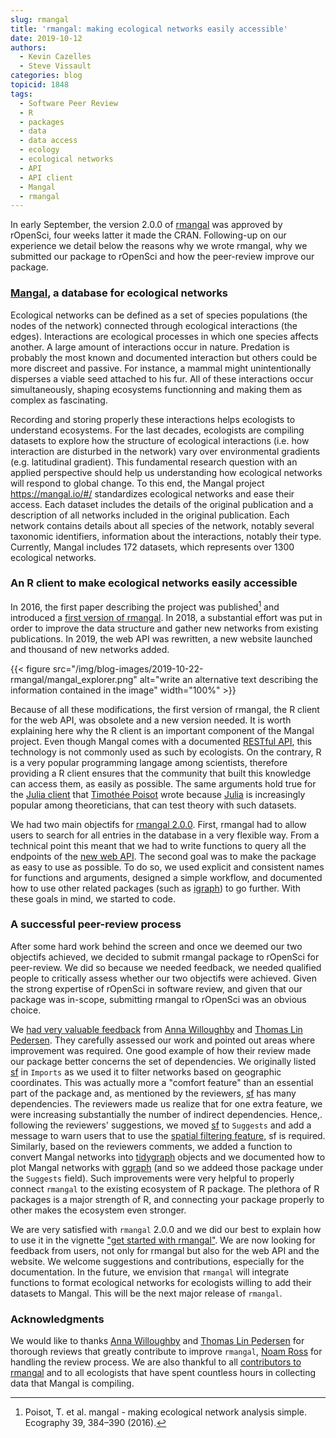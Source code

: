 ```yaml
---
slug: rmangal
title: 'rmangal: making ecological networks easily accessible'
date: 2019-10-12
authors:
  - Kevin Cazelles
  - Steve Vissault
categories: blog
topicid: 1848
tags:
  - Software Peer Review
  - R
  - packages
  - data
  - data access
  - ecology
  - ecological networks
  - API
  - API client
  - Mangal
  - rmangal
---
```



In early September, the version 2.0.0 of [rmangal][rmangal] was approved by
rOpenSci, four weeks latter it made the CRAN. Following-up on our experience we
detail below the reasons why we wrote rmangal, why we submitted our package to
rOpenSci and how the peer-review improve our package.

### [Mangal](https://mangal.io/#/), a database for ecological networks

Ecological networks can be defined as a set of species populations (the nodes of
the network) connected through ecological interactions (the edges). Interactions
are ecological processes in which one species affects another. A large amount of
interactions occur in nature. Predation is probably the most known and
documented interaction but others could be more discreet and passive. For
instance, a mammal might unintentionally disperses a viable seed attached to his
fur. All of these interactions occur simultaneously, shaping ecosystems
functionning and making them as complex as fascinating. 

Recording and storing properly these interactions helps ecologists to understand
ecosystems. For the last decades, ecologists are compiling datasets to explore
how the structure of ecological interactions (i.e. how interaction are disturbed
in the network) vary over environmental gradients (e.g. latitudinal gradient).
This fundamental research question with an applied perspective should help us
understanding how ecological networks will respond to global change. To this
end, the Mangal project <https://mangal.io/#/> standardizes ecological networks
and ease their access. Each dataset includes the details of the original
publication and a description of all networks included in the original
publication. Each network contains details about all species of the network,
notably several taxonomic identifiers, information about the interactions,
notably their type. Currently, Mangal includes 172 datasets, which represents
over 1300 ecological networks.

### An R client to make ecological networks easily accessible

In 2016, the first paper describing the project was published[^original_ref] and
introduced a [first version of
rmangal](https://github.com/mangal-wg/rmangal-v1). In 2018, a substantial effort
was put in order to improve the data structure and gather new networks from
existing publications. In 2019, the web API was rewritten, a new website
launched and thousand of new networks added.

{{< figure src="/img/blog-images/2019-10-22-rmangal/mangal_explorer.png"
 alt="write an alternative text describing the information contained in the image" width="100%" >}}

Because of all these modifications, the first version of rmangal, the R client
for the web API, was obsolete and a new version needed. It is worth explaining
here why the R client is an important component of the Mangal project. Even
though Mangal comes with a documented [RESTful API](https://mangal.io/doc/api/),
this technology is not commonly used as such by ecologists. On the contrary, R
is a very popular programming langage among scientists, therefore providing a R
client ensures that the community that built this knowledge can access them, as
easily as possible. The same arguments hold true for the [Julia
client](https://mangal.io/doc/jl/) that [Timothée Poisot](https://poisotlab.io/)
wrote because [Julia](https://julialang.org/) is increasingly popular among
theoreticians, that can test theory with such datasets.

We had two main objectifs for [rmangal 2.0.0][rmangal]. First, rmangal had to
allow users to search for all entries in the database in a very flexible way.
From a technical point this meant that we had to write functions to query all
the endpoints of the [new web API][API]. The second goal was to make the package
as easy to use as possible. To do so, we used explicit and consistent names for
functions and arguments, designed a simple workflow, and documented how to use
other related packages (such as [igraph][igraph]) to go further. With these
goals in mind, we started to code.


### A successful peer-review process

<!-- version to prerelease -->
After some hard work behind the screen and once we deemed our two objectifs
achieved, we decided to submit rmangal package to rOpenSci for peer-review. We
did so because we needed feedback, we needed qualified people to critically
assess whether our two objectifs were achieved. Given the strong expertise of
rOpenSci in software review, and given that our package was in-scope, submitting
rmangal to rOpenSci was an obvious choice.


We [had very valuable
feedback](https://github.com/ropensci/software-review/issues/332) from [Anna
Willoughby][arw36] and [Thomas Lin Pedersen][thomasp85]. They carefully assessed
our work and pointed out areas where improvement was required. One good example
of how their review made our package better concerns the set of dependencies. We
originally listed [sf][sf] in `Imports` as we used it to filter networks based
on geographic coordinates. This was actually more a "comfort feature" than an
essential part of the package and, as mentioned by the reviewers, [sf][sf] has
many dependencies. The reviewers made us realize that for one extra feature, we
were increasing substantially the number of indirect dependencies. Hence,.
following the reviewers' suggestions, we moved [sf][sf] to `Suggests` and add a
message to warn users that to use the [spatial filtering
feature](https://ropensci.github.io/rmangal/articles/rmangal.html#geolocalize-mangal-networks-with-sf),
sf is required. Similarly, based on the reviewers comments, we added a function
to convert Mangal networks into [tidygraph][tidygraph] objects and we documented
how to plot Mangal networks with [ggraph][ggraph] (and so we addeed those
package under the `Suggests` field). Such improvements were very helpful to
properly connect `rmangal` to the existing ecosystem of R package. The plethora of
R packages is a major strength of R, and connecting your package properly to
other makes the ecosystem even stronger.


<!-- Future -->
We are very satisfied with `rmangal` 2.0.0 and we did our best to explain how to
use it in the vignette ["get started with
rmangal"](ttps://ropensci.github.io/rmangal/articles/rmangal.html). We are now
looking for feedback from users, not only for rmangal but also for the web API
and the website. We welcome suggestions and contributions, especially for the
documentation. In the future, we envision that `rmangal` will integrate functions
to format ecological networks for ecologists willing to add their datasets to
Mangal. This will be the next major release of `rmangal`.

<!-- The addition of new entries from anyone would require an evaluation of
the datasets submitted.  Based on the success of the software submission
rOpenSci, we could use a similar handle (at a smaller sclae) to the submission
of new ecological network. -->


<!-- The package rmangal allows users to search for ecological networks in a flexible
way and to retrieve ecological networks that are formatted, so that they can
directly analyze them. Moreover, to make rmangal even more powerful, we added
functions to convert Mangal networks into [igraph][igraph] and
[tidygraph][tidygraph] objects. Also, it is really useful to filter ecological
using [sf][sf] and visualize
them with [ggraph][ggraph]. All these aspects are covered in the vignette ["get
started with rmangal"](ttps://ropensci.github.io/rmangal/articles/rmangal.html).
 -->

### Acknowledgments

We would like to thanks [Anna Willoughby][arw36] and [Thomas
Lin Pedersen][thomasp85] for thorough reviews that greatly contribute to improve
`rmangal`, [Noam Ross](https://github.com/noamross) for handling the review
process. We are also thankful to all [contributors to
rmangal](https://ropensci.github.io/rmangal/authors.html) and to all
ecologists that have spent countless hours in collecting data that Mangal is
compiling.


[^original_ref]: Poisot, T. et al. mangal - making ecological network analysis simple. Ecography 39, 384–390 (2016).


[arw36]: https://github.com/arw36
[thomasp85]: https://github.com/thomasp85
[igraph]: https://igraph.org/r/
[tidygraph]: https://tidygraph.data-imaginist.com/
[ggraph]:https://ggraph.data-imaginist.com/
[rmangal]: https://ropensci.github.io/rmangal/
[API]: https://mangal.io/doc/api/
[sf]: https://cran.r-project.org/web/packages/sf/index.html
